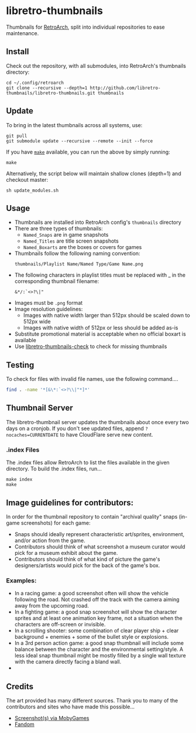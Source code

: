 # libretro-thumbnails

Thumbnails for [RetroArch](http://retroarch.com), split into individual repositories to ease maintenance.

## Install

Check out the repository, with all submodules, into RetroArch's thumbnails directory:

```
cd ~/.config/retroarch
git clone --recursive --depth=1 http://github.com/libretro-thumbnails/libretro-thumbnails.git thumbnails
```

## Update

To bring in the latest thumbnails across all systems, use:

```
git pull
git submodule update --recursive --remote --init --force
```

If you have [`make`](https://www.gnu.org/software/make/) available, you can run the above by simply running:

```
make
```

Alternatively, the script below will maintain shallow clones (depth=1) and checkout master:

```
sh update_modules.sh
```

## Usage

- Thumbnails are installed into RetroArch config's `thumbnails` directory
- There are three types of thumbnails:
  - `Named_Snaps` are in game snapshots
  - `Named_Titles` are title screen snapshots
  - `Named_Boxarts` are the boxes or covers for games
- Thumbnails follow the following naming convention:
    ```
    thumbnails/Playlist Name/Named Type/Game Name.png
    ```
- The following characters in playlist titles must be replaced with _ in the corresponding thumbnail filename:
    ```
    &*/:`<>?\|"
    ```
- Images must be `.png` format
- Image resolution guidelines:
  - Images with native width larger than 512px should be scaled down to 512px wide
  - Images with native width of 512px or less should be added as-is
- Substitute promotional material is acceptable when no official boxart is available
- Use [libretro-thumbnails-check](https://github.com/RobLoach/libretro-thumbnails-check) to check for missing thumbnails

## Testing

To check for files with invalid file names, use the following command....

``` bash
find . -name '*[&\*:`<>?\\|"*]*'
```

## Thumbnail Server

The libretro-thumbnail server updates the thumbnails about once every two days on a cronjob. If you don't see updated files, append `?nocaches=CURRENTDATE` to have CloudFlare serve new content.

### .index Files

The .index files allow RetroArch to list the files available in the given directory. To build the .index files, run...

```
make index
make
```

## Image guidelines for contributors:
In order for the thumbnail repository to contain "archival quality" snaps (in-game screenshots) for each game:
  - Snaps should ideally represent characteristic art/sprites, environment, and/or action from the game.
  - Contributors should think of what screenshot a museum curator would pick for a museum exhibit about the game.
  - Contributors should think of what kind of picture the game's designers/artists would pick for the back of the game's box.

### Examples:
  - In a racing game: a good screenshot often will show the vehicle following the road.  Not crashed off the track with the camera aiming away from the upcoming road.
  - In a fighting game: a good snap screenshot will show the character sprites and at least one animation key frame, not a situation when the characters are off-screen or invisible.
  - In a scrolling shooter: some combination of clear player ship + clear background + enemies + some of the bullet style or explosions.
  - In a 3rd person action game: a good snap thumbnail will include some balance between the character and the environmental setting/style.  A less ideal snap thumbnail might be mostly filled by a single wall texture with the camera directly facing a bland wall.
  - 
## Credits

The art provided has many different sources. Thank you to many of the contributors and sites who have made this possible...

- [Screenshot(s) via MobyGames](https://mobygames.com)
- [Fandom](https://www.fandom.com)
